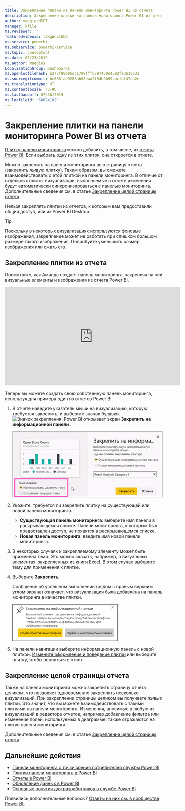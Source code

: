 ```yaml
---
title: Закрепление плитки на панели мониторинга Power BI из отчета
description: Закрепление плитки на панели мониторинга Power BI из отчета.
author: maggiesMSFT
manager: kfile
ms.reviewer: ''
featuredvideoid: lJKgWnvl6bQ
ms.service: powerbi
ms.subservice: powerbi-service
ms.topic: conceptual
ms.date: 07/23/2019
ms.author: maggies
LocalizationGroup: Dashboards
ms.openlocfilehash: b27cf80985dc1789fff5797430e4592fe361b533
ms.sourcegitcommit: bc688fab9288ab68eaa9f54b9b59cacfdf47aa2e
ms.translationtype: HT
ms.contentlocale: ru-RU
ms.lasthandoff: 07/30/2019
ms.locfileid: "68624102"
---
```

# <a name="pin-a-tile-to-a-power-bi-dashboard-from-a-report"></a>Закрепление плитки на панели мониторинга Power BI из отчета

[Плитку панели мониторинга](consumer/end-user-tiles.md) можно добавить, в том числе, из [отчета Power BI](consumer/end-user-reports.md). Если выбрать одну из этих плиток, она откроется в отчете.

Можно закрепить на панели мониторинга всю страницу отчета (закрепить *живую* плитку). Таким образом, вы сможете взаимодействовать с этой плиткой на панели мониторинга. В отличие от отдельных плиток визуализации, выполняемые в отчете изменения будут автоматически синхронизироваться с панелью мониторинга. Дополнительные сведения см. в статье [Закрепление целой страницы отчета](#pin-an-entire-report-page).

Нельзя закреплять плитки из отчетов, к которым вам предоставили общий доступ, или из Power BI Desktop. 

> [!TIP]
> Поскольку в некоторых визуализациях используются фоновые изображения, закрепление может не работать при слишком большом размере такого изображения. Попробуйте уменьшить размер изображения или сжать его.  
> 
> 

## <a name="pin-a-tile-from-a-report"></a>Закрепление плитки из отчета
Посмотрите, как Аманда создает панель мониторинга, закрепляя на ней визуальные элементы и изображения из отчета Power BI.
    

<iframe width="560" height="315" src="https://www.youtube.com/embed/lJKgWnvl6bQ" frameborder="0" allowfullscreen></iframe>

Теперь вы можете создать свою собственную панель мониторинга, используя для примера один из отчетов Power BI.

1. В отчете наведите указатель мыши на визуализацию, которую требуется закрепить, и выберите значок булавки. ![Значок закрепления](media/service-dashboard-pin-tile-from-report/pbi_pintile_small.png). Power BI открывает экран **Закрепить на информационной панели** .
   
     ![Диалоговое окно закрепления на панели мониторинга](media/service-dashboard-pin-tile-from-report/pbi_themes2.png)
2. Укажите, требуется ли закрепить плитку на существующей или новой панели мониторинга.
   
   * **Существующая панель мониторинга**: выберите имя панели в раскрывающемся списке. Панели мониторинга, к которым был предоставлен доступ, не появятся в раскрывающемся списке.
   * **Новая панель мониторинга**: введите имя новой панели мониторинга.
3. В некоторых случаях к закрепляемому элементу может быть применена *тема*. Это можно сказать, например, о визуальных элементах, закрепленных из книги Excel. В этом случае выберите тему для применения к плитке.
4. Выберите **Закрепить**.
   
   Сообщение об успешном выполнении (рядом с правым верхним углом экрана) означает, что визуализация была добавлена на панель мониторинга в качестве плитки.
   
   ![Сообщение об успешном импорте](media/service-dashboard-pin-tile-from-report/pinsuccess.png)
5. На панели навигации выберите информационную панель с новой плиткой. [Измените оформление и поведение плитки](service-dashboard-edit-tile.md) или выберите плитку, чтобы вернуться в отчет.

## <a name="pin-an-entire-report-page"></a>Закрепление целой страницы отчета
Также на панели мониторинга можно закрепить страницу отчета целиком, что позволяет одновременно закреплять несколько визуализаций. При закреплении страницы целиком вы получаете *живые* плитки. Это значит, что вы можете взаимодействовать с такими плитками на панели мониторинга. Изменения, вносимые в любую из визуализаций в редакторе отчетов, например добавление фильтра или изменение полей, используемых в диаграмме, также отражаются на плитке панели мониторинга.  

Дополнительные сведения см. в статье [Закрепление целой страницы отчета](service-dashboard-pin-live-tile-from-report.md).

## <a name="next-steps"></a>Дальнейшие действия
- [Панели мониторинга с точки зрения потребителей службы Power BI](consumer/end-user-dashboards.md)
- [Плитки панели мониторинга в Power BI](consumer/end-user-tiles.md)
- [Отчеты в Power BI](consumer/end-user-reports.md)
- [Обновление данных в Power BI](refresh-data.md)
- [Основные понятия для разработчиков в службе Power BI](service-basic-concepts.md)

Появились дополнительные вопросы? [Ответы на них см. в сообществе Power BI.](http://community.powerbi.com/)

